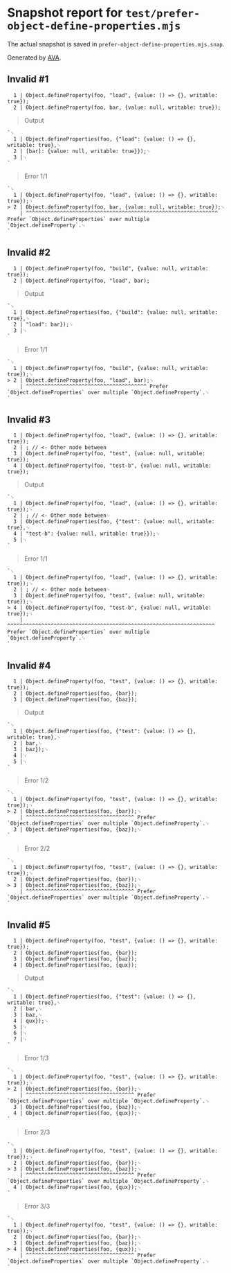 # Snapshot report for `test/prefer-object-define-properties.mjs`

The actual snapshot is saved in `prefer-object-define-properties.mjs.snap`.

Generated by [AVA](https://avajs.dev).

## Invalid #1
      1 | Object.defineProperty(foo, "load", {value: () => {}, writable: true});
      2 | Object.defineProperty(foo, bar, {value: null, writable: true});

> Output

    `␊
      1 | Object.defineProperties(foo, {"load": {value: () => {}, writable: true},␊
      2 | [bar]: {value: null, writable: true}});␊
      3 |␊
    `

> Error 1/1

    `␊
      1 | Object.defineProperty(foo, "load", {value: () => {}, writable: true});␊
    > 2 | Object.defineProperty(foo, bar, {value: null, writable: true});␊
        | ^^^^^^^^^^^^^^^^^^^^^^^^^^^^^^^^^^^^^^^^^^^^^^^^^^^^^^^^^^^^^^ Prefer `Object.defineProperties` over multiple `Object.defineProperty`.␊
    `

## Invalid #2
      1 | Object.defineProperty(foo, "build", {value: null, writable: true});
      2 | Object.defineProperty(foo, "load", bar);

> Output

    `␊
      1 | Object.defineProperties(foo, {"build": {value: null, writable: true},␊
      2 | "load": bar});␊
      3 |␊
    `

> Error 1/1

    `␊
      1 | Object.defineProperty(foo, "build", {value: null, writable: true});␊
    > 2 | Object.defineProperty(foo, "load", bar);␊
        | ^^^^^^^^^^^^^^^^^^^^^^^^^^^^^^^^^^^^^^^ Prefer `Object.defineProperties` over multiple `Object.defineProperty`.␊
    `

## Invalid #3
      1 | Object.defineProperty(foo, "load", {value: () => {}, writable: true});
      2 | ; // <- Other node between
      3 | Object.defineProperty(foo, "test", {value: null, writable: true});
      4 | Object.defineProperty(foo, "test-b", {value: null, writable: true});

> Output

    `␊
      1 | Object.defineProperty(foo, "load", {value: () => {}, writable: true});␊
      2 | ; // <- Other node between␊
      3 | Object.defineProperties(foo, {"test": {value: null, writable: true},␊
      4 | "test-b": {value: null, writable: true}});␊
      5 |␊
    `

> Error 1/1

    `␊
      1 | Object.defineProperty(foo, "load", {value: () => {}, writable: true});␊
      2 | ; // <- Other node between␊
      3 | Object.defineProperty(foo, "test", {value: null, writable: true});␊
    > 4 | Object.defineProperty(foo, "test-b", {value: null, writable: true});␊
        | ^^^^^^^^^^^^^^^^^^^^^^^^^^^^^^^^^^^^^^^^^^^^^^^^^^^^^^^^^^^^^^^^^^^ Prefer `Object.defineProperties` over multiple `Object.defineProperty`.␊
    `

## Invalid #4
      1 | Object.defineProperty(foo, "test", {value: () => {}, writable: true});
      2 | Object.defineProperties(foo, {bar});
      3 | Object.defineProperties(foo, {baz});

> Output

    `␊
      1 | Object.defineProperties(foo, {"test": {value: () => {}, writable: true},␊
      2 | bar,␊
      3 | baz});␊
      4 |␊
      5 |␊
    `

> Error 1/2

    `␊
      1 | Object.defineProperty(foo, "test", {value: () => {}, writable: true});␊
    > 2 | Object.defineProperties(foo, {bar});␊
        | ^^^^^^^^^^^^^^^^^^^^^^^^^^^^^^^^^^^ Prefer `Object.defineProperties` over multiple `Object.defineProperty`.␊
      3 | Object.defineProperties(foo, {baz});␊
    `

> Error 2/2

    `␊
      1 | Object.defineProperty(foo, "test", {value: () => {}, writable: true});␊
      2 | Object.defineProperties(foo, {bar});␊
    > 3 | Object.defineProperties(foo, {baz});␊
        | ^^^^^^^^^^^^^^^^^^^^^^^^^^^^^^^^^^^ Prefer `Object.defineProperties` over multiple `Object.defineProperty`.␊
    `

## Invalid #5
      1 | Object.defineProperty(foo, "test", {value: () => {}, writable: true});
      2 | Object.defineProperties(foo, {bar});
      3 | Object.defineProperties(foo, {baz});
      4 | Object.defineProperties(foo, {qux});

> Output

    `␊
      1 | Object.defineProperties(foo, {"test": {value: () => {}, writable: true},␊
      2 | bar,␊
      3 | baz,␊
      4 | qux});␊
      5 |␊
      6 |␊
      7 |␊
    `

> Error 1/3

    `␊
      1 | Object.defineProperty(foo, "test", {value: () => {}, writable: true});␊
    > 2 | Object.defineProperties(foo, {bar});␊
        | ^^^^^^^^^^^^^^^^^^^^^^^^^^^^^^^^^^^ Prefer `Object.defineProperties` over multiple `Object.defineProperty`.␊
      3 | Object.defineProperties(foo, {baz});␊
      4 | Object.defineProperties(foo, {qux});␊
    `

> Error 2/3

    `␊
      1 | Object.defineProperty(foo, "test", {value: () => {}, writable: true});␊
      2 | Object.defineProperties(foo, {bar});␊
    > 3 | Object.defineProperties(foo, {baz});␊
        | ^^^^^^^^^^^^^^^^^^^^^^^^^^^^^^^^^^^ Prefer `Object.defineProperties` over multiple `Object.defineProperty`.␊
      4 | Object.defineProperties(foo, {qux});␊
    `

> Error 3/3

    `␊
      1 | Object.defineProperty(foo, "test", {value: () => {}, writable: true});␊
      2 | Object.defineProperties(foo, {bar});␊
      3 | Object.defineProperties(foo, {baz});␊
    > 4 | Object.defineProperties(foo, {qux});␊
        | ^^^^^^^^^^^^^^^^^^^^^^^^^^^^^^^^^^^ Prefer `Object.defineProperties` over multiple `Object.defineProperty`.␊
    `
